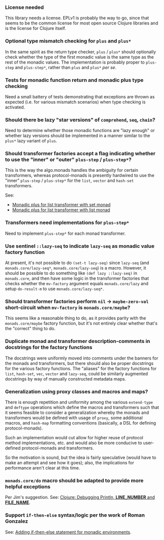 ### License needed

This library needs a license. EPLv1 is probably the way to go, since that seems to be the common license for most open source Clojure libraries and is the license for Clojure itself.

### Optional type mismatch checking for `plus` and `plus*`

In the same spirit as the return type checker, `plus` / `plus*` should optionally check whether the type of the first monadic value is the same type as the rest of the monadic values. The implementation is probably proper to `plus-step` and `plus-step*`, rather than `plus` and `plus*` *per se*. 

### Tests for monadic function return and monadic plus type checking

Need a small battery of tests demonstrating that exceptions are thrown as expected (i.e. for various mismatch scenarios) when type checking is activated.

### Should there be lazy "star versions" of `comprehend`, `seq`, `chain`?

Need to determine whether those monadic functions are "lazy enough" or whether lazy versions should be implemented in a manner similar to the `plus*` lazy variant of `plus`.

### Should transformer factories accept a flag indicating whether to use the "inner" or "outer" `plus-step` / `plus-step*`?

This is the way the algo.monads handles the ambiguity for certain transformers, whereas protocol-monads is presently hardwired to use the "inner" `plus-step` / `plus-step*` for the `list`, `vector` and `hash-set` transformers.

See:
* [Monadic plus for list transformer with set monad](https://gist.github.com/4050049)
* [Monadic plus for list transformer with list monad](https://gist.github.com/4050099)

### Transformers need implementations for `plus-step*`

Need to implement `plus-step*` for each monad transformer.

### Use sentinel `::lazy-seq` to indicate `lazy-seq` as monadic value factory function

At present, it's not possible to do `(set-t lazy-seq)` since `lazy-seq` (and `monads.core/lazy-seq*`, `monads.core/lazy-seq`) is a macro. However, it should be possible to do something like `(def lazy ::lazy-seq)` in `monads.core`, and then have some logic in the transformer factories that checks whether the `mv-factory` argument equals `monads.core/lazy` and setup `do-result-m` to use `monads.core/lazy-seq*`.

### Should transformer factories perform `nil` -> `maybe-zero-val` short-circuit when `mv-factory` is `monads.core/maybe`?

This seems like a reasonable thing to do, as it provides parity with the `monads.core/maybe` factory function, but it's not entirely clear whether that's the "correct" thing to do.

### Duplicate monad and transformer description-comments in docstrings for the factory functions

The docstrings were uniformly moved into comments under the banners for the monads and transformers, but there should also be proper docstrings for the various factory functions. The "aliases" for the factory functions for `list`, `hash-set`, `vec`, `vector` and `lazy-seq`, could be similarly augmented docstrings by way of manually constructed metadata maps.

### Generalization using proxy classes and macros and maps?

There is enough repetition and uniformity among the various `extend-type` and `deftype` operations which define the macros and transformers such that it seems feasible to consider a generalization whereby the monads and transformers would be defined with usage of `proxy`, some additional macros, and `hash-map` formatting conventions (basically, a DSL for defining protocol-monads).

Such an implementation would cut allow for higher reuse of protocol method implementations, etc. and would also be more conducive to user-defined protocol-monads and transformers.

So the motivation is sound, but the idea is fairly speculative (would have to make an attempt and see how it goes); also, the implications for performance aren't clear at this time.

### `monads.core/do` macro should be adapted to provide more helpful exceptions

Per Jim's suggestion. See: [Clojure: Debugging Println, __LINE_NUMBER__ and __FILE_NAME__](http://stackoverflow.com/questions/10957257/clojure-debugging-println-line-number-and-file-name).

### Support `if-then-else` syntax/logic per the work of Roman Gonzalez

See: [Adding if-then-else statement for monadic environments](https://github.com/roman/protocol-monads/commit/9b708792e4679dcfc2b2345c2750458620fa720a).
